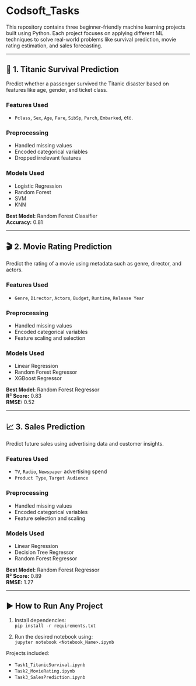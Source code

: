 # Codsoft_Tasks


This repository contains three beginner-friendly machine learning projects built using Python. Each project focuses on applying different ML techniques to solve real-world problems like survival prediction, movie rating estimation, and sales forecasting.

---

## 🚢 1. Titanic Survival Prediction

Predict whether a passenger survived the Titanic disaster based on features like age, gender, and ticket class.

### Features Used
- `Pclass`, `Sex`, `Age`, `Fare`, `SibSp`, `Parch`, `Embarked`, etc.

### Preprocessing
- Handled missing values
- Encoded categorical variables
- Dropped irrelevant features

### Models Used
- Logistic Regression
- Random Forest
- SVM
- KNN

**Best Model:** Random Forest Classifier  
**Accuracy:** 0.81

---

## 🎬 2. Movie Rating Prediction

Predict the rating of a movie using metadata such as genre, director, and actors.

### Features Used
- `Genre`, `Director`, `Actors`, `Budget`, `Runtime`, `Release Year`

### Preprocessing
- Handled missing values
- Encoded categorical variables
- Feature scaling and selection

### Models Used
- Linear Regression
- Random Forest Regressor
- XGBoost Regressor

**Best Model:** Random Forest Regressor  
**R² Score:** 0.83  
**RMSE:** 0.52

---

## 📈 3. Sales Prediction

Predict future sales using advertising data and customer insights.

### Features Used
- `TV`, `Radio`, `Newspaper` advertising spend
- `Product Type`, `Target Audience`

### Preprocessing
- Handled missing values
- Encoded categorical variables
- Feature selection and scaling

### Models Used
- Linear Regression
- Decision Tree Regressor
- Random Forest Regressor

**Best Model:** Random Forest Regressor  
**R² Score:** 0.89  
**RMSE:** 1.27

---

## ▶️ How to Run Any Project

1. Install dependencies:  
   `pip install -r requirements.txt`

2. Run the desired notebook using:  
   `jupyter notebook <Notebook_Name>.ipynb`

Projects included:
- `Task1_TitanicSurvival.ipynb`
- `Task2_MovieRating.ipynb`
- `Task3_SalesPrediction.ipynb`
